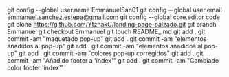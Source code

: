 git config --global user.name EmmanuelSan01
git config --global user.email emmanuel.sanchez.estepa@gmail.com
git config --global core.editor code
git clone https://github.com/YtzhakC/landing-page-calzado.git
git branch Emmanuel
git checkout Emmanuel
git touch README_.md
git add .
git commit -am "maquetado pop-up"
git add .
git commit -am "elementos añadidos al pop-up"
git add .
git commit -am "elementos añadidos al pop-up"
git add .
git commit -am "colores pop-up corregidos"
git add .
git commit -am "Añadido footer a 'index'"
git add .
git commit -am "Cambiado color footer 'index'"
